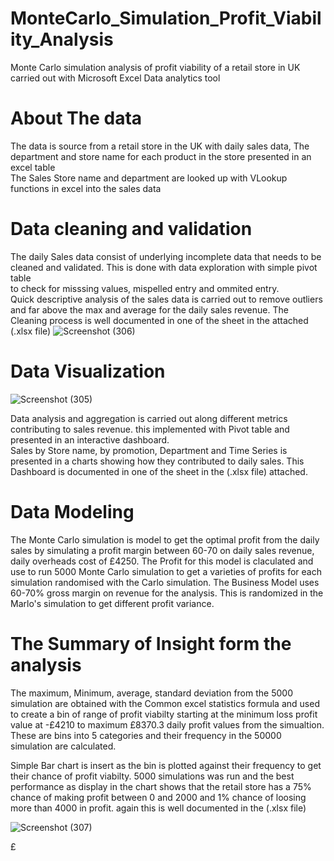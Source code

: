 # MonteCarlo_Simulation_Profit_Viability_Analysis
Monte Carlo simulation analysis of profit viability of a retail store in UK carried out with Microsoft Excel Data analytics tool

# About The data

The data is source from a retail store in the UK with daily sales data, The department and store name for each product in the store presented in an excel table <br>
The Sales Store name and department are looked up with VLookup functions in excel into the sales data

# Data cleaning and validation

The daily Sales data consist of underlying incomplete data that needs to be cleaned and validated. This is done with data exploration with simple pivot table<br>
to check for misssing values, mispelled entry and ommited entry. <br>
Quick descriptive analysis of the sales data is carried out to remove outliers and far above the max and average for the daily sales revenue.
The Cleaning process is well documented in one of the sheet in the attached (.xlsx file)
![Screenshot (306)](https://user-images.githubusercontent.com/66826707/116709042-343e8d00-a9c8-11eb-954b-837383430f15.png)

# Data Visualization

![Screenshot (305)](https://user-images.githubusercontent.com/66826707/116708626-cd20d880-a9c7-11eb-8d88-468d1352861f.png)

Data analysis and aggregation is carried out along different metrics contributing to sales revenue. this implemented with Pivot table and presented in an interactive dashboard.<br>
Sales by Store name, by promotion, Department and Time Series is presented in a charts showing how they contributed to daily sales. 
This Dashboard is documented in one of the sheet in the (.xlsx file) attached.

# Data Modeling

The Monte Carlo simulation is model to get the optimal profit from the daily sales by simulating a profit margin between 60-70 on daily sales revenue, daily overheads cost of  £4250. The Profit for this model is claculated and use to run 5000  Monte Carlo simulation to get a varieties of profits for each simulation randomised with the Carlo simulation. The Business Model uses 60-70% gross margin on revenue for the analysis.
This is randomized in the Marlo's simulation to get different profit variance.

# The Summary of Insight form the analysis

The maximum, Minimum, average, standard deviation from the 5000 simulation are obtained with the Common excel statistics formula and used to create a bin of range of profit viabilty starting at the minimum loss profit value at -£4210 to maximum £8370.3 daily profit values from the simualtion. These are bins into 5 categories and their frequency in the 50000 simulation are calculated.

Simple Bar chart is insert as the bin is plotted against their frequency to get their chance of profit viabilty. 
5000 simulations was run and the best performance as display in the chart shows that the retail store has a 75% chance of making profit between 0 and 2000 and 1% chance of loosing more than 4000 in profit. again this is well documented in the (.xlsx file)

![Screenshot (307)](https://user-images.githubusercontent.com/66826707/116709364-82539080-a9c8-11eb-9f2b-9e553f88282c.png)




 £
